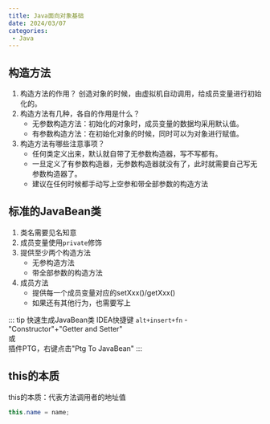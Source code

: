 ```yaml
---
title: Java面向对象基础
date: 2024/03/07
categories:
 - Java
---
```

## 构造方法
1. 构造方法的作用？
    创造对象的时候，由虚拟机自动调用，给成员变量进行初始化的。
2. 构造方法有几种，各自的作用是什么？
    - 无参数构造方法：初始化的对象时，成员变量的数据均采用默认值。
    - 有参数构造方法：在初始化对象的时候，同时可以为对象进行赋值。
3. 构造方法有哪些注意事项？
    - 任何类定义出来，默认就自带了无参数构造器，写不写都有。
    - 一旦定义了有参数构造器，无参数构造器就没有了，此时就需要自己写无参数构造器了。
    - 建议在任何时候都手动写上空参和带全部参数的构造方法

## 标准的JavaBean类
1. 类名需要见名知意
2. 成员变量使用`private`修饰
3. 提供至少两个构造方法
    - 无参构造方法
    - 带全部参数的构造方法
4. 成员方法
    - 提供每一个成员变量对应的setXxx()/getXxx()
    - 如果还有其他行为，也需要写上

::: tip 快速生成JavaBean类
IDEA快捷键 `alt+insert+fn` - "Constructor"+"Getter and Setter"<br/>
或<br/>
插件PTG，右键点击"Ptg To JavaBean"
:::

## this的本质
this的本质：代表方法调用者的地址值
```java
this.name = name;
```

## 